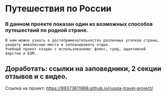 
# **Путешествия по России**


### В данном проекте показан один из возможных способов путешествий по родной стране.
    В нем можно узнать о достопримечательностях различных уголков страны, увидеть живописные места и запланировать отдых.
    Учебный проект создан с использованием: флекс, грид, адаптивной верстки и БЭМ. 


## Доработать: ссылки на заповедники, 2 секции отзывов и с видео.

Ссылка на проект: https://89373611988.github.io/russia-travel-project/
